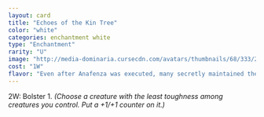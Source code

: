 ```yaml
---
layout: card
title: "Echoes of the Kin Tree"
color: "white"
categories: enchantment white
type: "Enchantment"
rarity: "U"
image: "http://media-dominaria.cursecdn.com/avatars/thumbnails/68/333/200/283/635618418545954904.png"
cost: "1W"
flavor: "Even after Anafenza was executed, many secretly maintained their beliefs in the old ways."
---
```


<span class="mana">2</span><span class="mana">W</span>: Bolster 1. <em>(Choose a creature with the least toughness among creatures you control. Put a +1/+1 counter on it.)</em>
